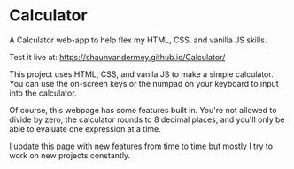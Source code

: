 # Calculator
A Calculator web-app to help flex my HTML, CSS, and vanilla JS skills.

Test it live at: https://shaunvandermey.github.io/Calculator/

This project uses HTML, CSS, and vanila JS to make a simple calculator. You can use the on-screen keys or the numpad on your keyboard to input into the calculator.

Of course, this webpage has some features built in. You're not allowed to divide by zero, the calculator rounds to 8 decimal places, and you'll only be able to evaluate one expression at a time.

I update this page with new features from time to time but mostly I try to work on new projects constantly.